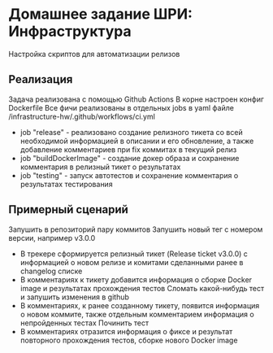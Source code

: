 # Домашнее задание ШРИ: Инфраструктура

Настройка скриптов для автоматизации релизов

## Реализация

Задача реализована с помощью Github Actions
В корне настроен конфиг Dockerfile
Все фичи реализованы в отдельных jobs в yaml файле /infrastructure-hw/.github/workflows/ci.yml

- job "release" - реализовано создание релизного тикета со всей необходимой информацией в описании и его обновление, а также добавление комментариев при fix коммитах в текущий релиз
- job "buildDockerImage" - создание докер образа и сохранение комментария в релизный тикет о результатах
- job "testing" - запуск автотестов и сохранение комментария о результатах тестирования

## Примерный сценарий

Запушить в репозиторий пару коммитов
Запушить новый тег с номером версии, например v3.0.0

- В трекере сформируется релизный тикет (Release ticket v3.0.0) с информацией о новом релизе и комитами сделанными ранее в changelog списке
- В комментариях к тикету добавится информация о сборке Docker image и результатах прохождения тестов
  Сломать какой-нибудь тест и запушить изменения в github
- В комментариях, к ранее созданному тикету, появится информация о новом коммите, также отдельным комментарием информация о непройденных тестах
  Починить тест
- В комментариях отразится информация о фиксе и результат повторного прохождения тестов, сборке нового Docker image
